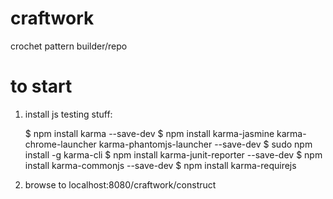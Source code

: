craftwork
=========

crochet pattern builder/repo


to start
=========

1. install js testing stuff:

   $ npm install karma --save-dev 
   $ npm install karma-jasmine karma-chrome-launcher karma-phantomjs-launcher --save-dev
   $ sudo npm install -g karma-cli
   $ npm install karma-junit-reporter --save-dev
   $ npm install karma-commonjs --save-dev
   $ npm install karma-requirejs
          
2. browse to localhost:8080/craftwork/construct
     
     

